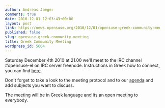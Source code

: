 ```yaml
---
author: Andreas Jaeger
comments: true
date: 2010-12-01 12:03:43+00:00
layout: post
link: https://news.opensuse.org/2010/12/01/opensuse-greek-community-meeting/
published: false
slug: opensuse-greek-community-meeting
title: Greek Community Meeting
wordpress_id: 5664
---
```


Saturday December 4th 2010 at 21.00 we'll meet to the IRC channel #opensuse-el on IRC server freenode.
Instructions in Greek how to connect, you can find [here](//el.opensuse.org/SDB:XCHAT).

Don't forget to take a look to the meeting protocol and to our [agenda](ttp://el.opensuse.org/2010-12-4) and add subjects you want to discuss.

The meeting will be in Greek language and its an open meeting to everybody.
